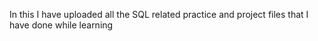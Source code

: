 In this I have uploaded all the SQL related practice and project files that I have done while learning
